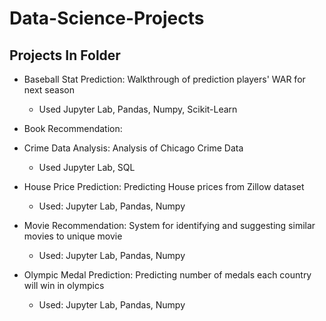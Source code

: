 # Data-Science-Projects


## Projects In Folder

* Baseball Stat Prediction: Walkthrough of prediction players' WAR for next season
	- Used Jupyter Lab, Pandas, Numpy, Scikit-Learn

* Book Recommendation:

* Crime Data Analysis: Analysis of Chicago Crime Data 
	- Used Jupyter Lab, SQL

* House Price Prediction: Predicting House prices from Zillow dataset
	- Used: Jupyter Lab, Pandas, Numpy

* Movie Recommendation: System for identifying and suggesting similar movies to unique movie
	- Used: Jupyter Lab, Pandas, Numpy

* Olympic Medal Prediction: Predicting number of medals each country will win in olympics
	- Used: Jupyter Lab, Pandas, Numpy


